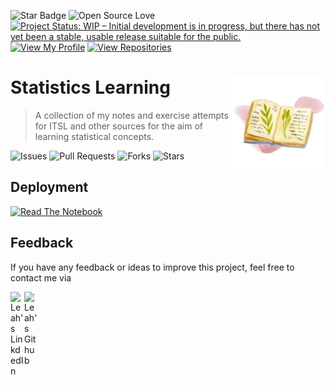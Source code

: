 ![Star Badge](https://img.shields.io/static/v1?label=%F0%9F%8C%9F&message=If%20Useful&style=style=flat&color=BC4E99)
![Open Source Love](https://badges.frapsoft.com/os/v1/open-source.svg?v=103)
[![Project Status: WIP – Initial development is in progress, but there has not yet been a stable, usable release suitable for the public.](https://www.repostatus.org/badges/latest/wip.svg)](https://www.repostatus.org/#wip)
[![View My Profile](https://img.shields.io/badge/View-My_Profile-green?logo=GitHub)](https://github.com/ndleah)
[![View Repositories](https://img.shields.io/badge/View-My_Repositories-blue?logo=GitHub)](https://github.com/ndleah?tab=repositories)


# Statistics Learning <img src="/img/illos/logo_stat.png" align="right" width="150"/>

 > A collection of my notes and exercise attempts for ITSL and other sources for the aim of learning statistical concepts.

![Issues](https://img.shields.io/github/issues/ndleah/stat-learning?style=social&logo=github)
![Pull Requests](https://img.shields.io/github/issues-pr/ndleah/stat-learning?style=social&logo=github)
![Forks](https://img.shields.io/github/forks/ndleah/stat-learning?style=social&logo=github)
![Stars](https://img.shields.io/github/stars/ndleah/stat-learning?style=social&logo=github)

## Deployment

[![Read The Notebook](https://img.shields.io/badge/Deploy-The_Notebook_-aed6d963?style=for-the-badge&logo=GITHUB)](https://ndleah.github.io/stat-learning/)


 ## Feedback

If you have any feedback or ideas to improve this project, feel free to contact me via

<a href="https://www.linkedin.com/in/ndleah/">
  <img align="left" alt="Leah's LinkdedIn" width="22px" src="https://cdn.jsdelivr.net/npm/simple-icons@v3/icons/linkedin.svg" />

</a>
<a href="https://github.com/ndleah">
  <img align="left" alt="Leah's Github" width="22px" src="https://cdn.jsdelivr.net/npm/simple-icons@v3/icons/github.svg" />
</a>


